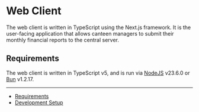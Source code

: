 # Web Client

The web client is written in TypeScript using the Next.js framework. It
is the user-facing application that allows canteen managers to submit
their monthly financial reports to the central server.

## Requirements

The web client is written in TypeScript v5,
and is run via [NodeJS](https://nodejs.org) v23.6.0 or
[Bun](https://bun.sh/) v1.2.17.

---

- [Requirements](./web-client.md#requirements)
- [Development Setup](./web-client-development-setup.md)
